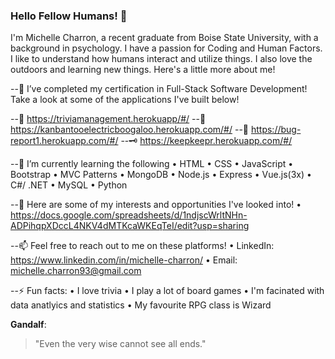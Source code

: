 ### Hello Fellow Humans! 👋

I'm Michelle Charron, a recent graduate from Boise State University, with a background in psychology. I have a passion for Coding and Human Factors. I like to understand how humans interact and utilize things. I also love the outdoors and learning new things. Here's a little more about me!

--🔭 I’ve completed my certification in Full-Stack Software Development! Take a look at some of the applications I've built below!
 
--:movie_camera: https://triviamanagement.herokuapp/#/
--:scroll: https://kanbantooelectricboogaloo.herokuapp.com/#/
--:bug: https://bug-report1.herokuapp.com/#/
--:old_key: https://keepkeepr.herokuapp.com/#/

--🌱 I’m currently learning the following
      • HTML
      • CSS
      • JavaScript
      • Bootstrap 
      • MVC Patterns
      • MongoDB
      • Node.js
      • Express
      • Vue.js(3x) 
      • C#/ .NET
      • MySQL
      • Python

--💬 Here are some of my interests and opportunities I've looked into!
      • https://docs.google.com/spreadsheets/d/1ndjscWrltNHn-ADPihqpXDccL4NKV4dMTKcaWKEqTeI/edit?usp=sharing 

--📫 Feel free to reach out to me on these platforms!
      • LinkedIn: https://www.linkedin.com/in/michelle-charron/
      • Email: michelle.charron93@gmail.com

--⚡ Fun facts:
      • I love trivia
      • I play a lot of board games
      • I'm facinated with data anatlyics and statistics
      • My favourite RPG class is Wizard
      
**Gandalf**:
> "Even the very wise cannot see all ends."
